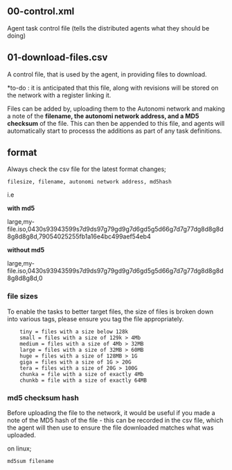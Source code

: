 ## 00-control.xml

Agent task control file (tells the distributed agents what they should be doing)

## 01-download-files.csv

A control file, that is used by the agent, in providing files to download.

*to-do : it is anticipated that this file, along with revisions will be stored on the network with a register linking it.

Files can be added by, uploading them to the Autonomi network and making a note of the **filename, the autonomi network address, and a MD5 checksum** of the file.  This can then be appended to this file, and agents will automatically start to processs
the additions as part of any task definitions.

## format

Always check the csv file for the latest format changes;

`filesize, filename, autonomi network address, md5hash`

i.e

**with md5**

large,my-file.iso,0430s93943599s7d9ds97g79gd9g7d6gd5g5d66g7d7g77dg8d8g8d8g8d8g8d,79054025255fb1a16e4bc499aef54eb4

**without md5**

large,my-file.iso,0430s93943599s7d9ds97g79gd9g7d6gd5g5d66g7d7g77dg8d8g8d8g8d8g8d,0

### file sizes

To enable the tasks to better target files, the size of files is broken down into various tags, please ensure you tag the file appropriately.
```
    tiny = files with a size below 128k
    small = files with a size of 129k > 4Mb
    medium = files with a size of 4Mb > 32MB
    large = files with a size of 32MB > 60MB
    huge = files with a size of 128MB > 1G
    giga = files with a size of 1G > 20G
    tera = files with a size of 20G > 100G
    chunka = file with a size of exactly 4Mb
    chunkb = file with a size of exactly 64MB
```
### md5 checksum hash

Before uploading the file to the network, it would be useful if you made a note of the MD5 hash of the file - this can be recorded in the csv file, which the agent will then use to ensure the file downloaded matches what was uploaded.

on linux;

`md5sum filename`
